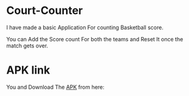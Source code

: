 # Court-Counter

I have made a basic Application For counting Basketball score.

You can Add the Score count For both the teams and Reset It once the match gets over.
# APK link
You and Download The [APK](https://github.com/pulkitagrawal20/Court-Counter/releases/download/v1.0/app-debug.apk) from here:
